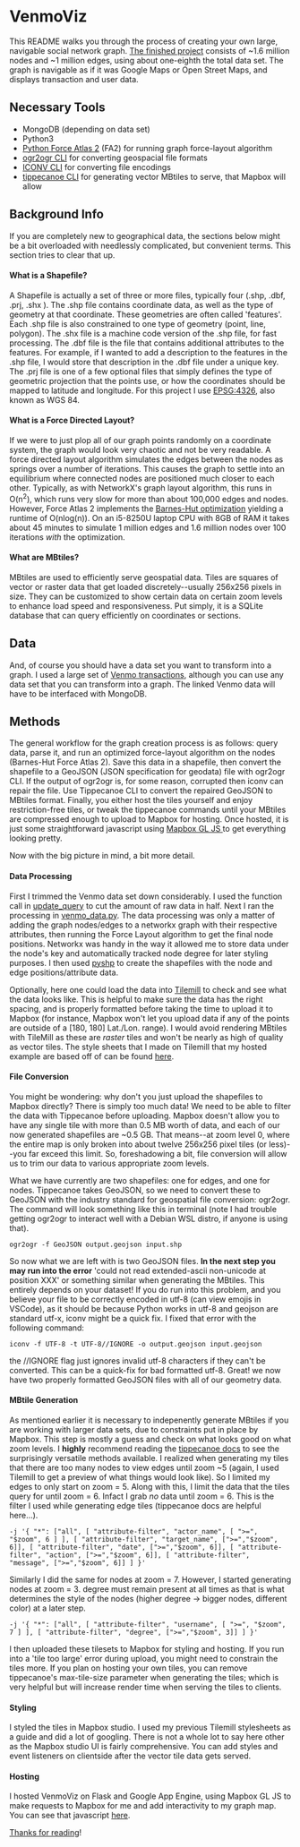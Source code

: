 # VenmoViz
This README walks you through the process of creating your own large, navigable social network graph.
[The finished project](http://venmoviz.appspot.com/) consists of ~1.6 million nodes and ~1 million edges, using about one-eighth the total data set. The graph is navigable as if it was Google Maps or Open Street Maps, and displays transaction and user data. 

## Necessary Tools
- MongoDB (depending on data set)
- Python3
- [Python Force Atlas 2](https://github.com/bhargavchippada/forceatlas2) (FA2) for running graph force-layout algorithm
- [ogr2ogr CLI](https://gdal.org/programs/ogr2ogr.html) for converting geospacial file formats
- [ICONV CLI](https://www.gnu.org/savannah-checkouts/gnu/libiconv/documentation/libiconv-1.15/iconv.1.html) for converting file encodings
- [tippecanoe CLI](https://github.com/mapbox/tippecanoe) for generating vector MBtiles to serve, that Mapbox will allow


## Background Info
If you are completely new to geographical data, the sections below might be a bit overloaded with needlessly complicated, but convenient terms. This section tries to clear that up.

#### What is a Shapefile?
A Shapefile is actually a set of three or more files, typically four (.shp, .dbf, .prj, .shx ). The .shp file contains coordinate data, as well as the type of geometry at that coordinate. These geometries are often called 'features'. Each .shp file is also constrained to one type of geometry (point, line, polygon). The .shx file is a machine code version of the .shp file, for fast processing. The .dbf file is the file that contains additional attributes to the features. For example, if I wanted to add a description to the features in the .shp file, I would store that description in the .dbf file under a unique key. The .prj file is one of a few optional files that simply defines the type of geometric projection that the points use, or how the coordinates should be mapped to latitude and longitude. For this project I use [EPSG:4326](https://epsg.io/4326), also known as WGS 84.

#### What is a Force Directed Layout?
If we were to just plop all of our graph points randomly on a coordinate system, the graph would look very chaotic and not be very readable. A force directed layout algorithm simulates the edges between the nodes as springs over a number of iterations. This causes the graph to settle into an equilibrium where connected nodes are positioned much closer to each other. Typically, as with NetworkX's graph layout algorithm, this runs in O(n<sup>2</sup>), which runs very slow for more than about 100,000 edges and nodes. However, Force Atlas 2 implements the [Barnes-Hut optimization](https://en.wikipedia.org/wiki/Barnes%E2%80%93Hut_simulation) yielding a runtime of O(nlog(n)). On an i5-8250U laptop CPU with 8GB of RAM it takes about 45 minutes to simulate 1 million edges and 1.6 million nodes over 100 iterations *with* the optimization.

#### What are MBtiles?
MBtiles are used to efficiently serve geospatial data. Tiles are squares of vector or raster data that get loaded discretely--usually 256x256 pixels in size. They can be customized to show certain data on certain zoom levels to enhance load speed and responsiveness. Put simply, it is a SQLite database that can query efficiently on coordinates or sections.

## Data
And, of course you should have a data set you want to transform into a graph. I used a large set of [Venmo transactions](https://github.com/sa7mon/venmo-data), although you can use any data set that you can transform into a graph. The linked Venmo data will have to be interfaced with MongoDB.

## Methods
The general workflow for the graph creation process is as follows:
query data, parse it, and run an optimized force-layout algorithm on the nodes (Barnes-Hut Force Atlas 2). Save this data in a shapefile, then convert the shapefile to a GeoJSON (JSON specification for geodata) file with ogr2ogr CLI. If the output of ogr2ogr is, for some reason, corrupted then iconv can repair the file. Use Tippecanoe CLI to convert the repaired GeoJSON to MBtiles format. Finally, you either host the tiles yourself and enjoy restriction-free tiles, or tweak the tippecanoe commands until your MBtiles are compressed enough to upload to Mapbox for hosting. Once hosted, it is just some straightforward javascript using [Mapbox GL JS ](https://docs.mapbox.com/mapbox-gl-js/api/) to get everything looking pretty.

Now with the big picture in mind, a bit more detail.

#### Data Processing
First I trimmed the Venmo data set down considerably. I used the function call in [update_query](https://github.com/karoster/venmo_viz/blob/master/graph_creation/update_query.json) to cut the amount of raw data in half.
Next I ran the processing in [venmo_data.py](https://github.com/karoster/venmo_viz/blob/master/graph_creation/venmo_data.py).
The data processing was only a matter of adding the graph nodes/edges to a networkx graph with their respective attributes, then running the Force Layout algorithm to get the final node positions. Networkx was handy in the way it allowed me to store data under the node's key and automatically tracked node degree for later styling purposes. I then used [pyshp](https://pypi.org/project/pyshp/) to create the shapefiles with the node and edge positions/attribute data.

Optionally, here one could load the data into [Tilemill](https://tilemill-project.github.io/tilemill/docs/crashcourse/introduction/) to check and see what the data looks like. This is helpful to make sure the data has the right spacing, and is properly formatted before taking the time to upload it to Mapbox (for instance, Mapbox won't let you upload data if any of the points are outside of a [180, 180] Lat./Lon. range). I would avoid rendering MBtiles with TileMill as these are *raster* tiles and won't be nearly as high of quality as vector tiles. The style sheets that I made on Tilemill that my hosted example are based off of can be found [here](https://github.com/karoster/venmo_viz/tree/master/graph_creation/tilemill_styles).


#### File Conversion
You might be wondering: why don't you just upload the shapefiles to Mapbox directly? There is simply too much data! We need to be able to filter the data with Tippecanoe before uploading. Mapbox doesn't allow you to have any single tile with more than 0.5 MB worth of data, and each of our now generated shapefiles are ~0.5 GB. That means--at zoom level 0, where the entire map is only broken into about twelve 256x256 pixel tiles (or less)--you far exceed this limit. So, foreshadowing a bit, file conversion will allow us to trim our data to various appropriate zoom levels. 

What we have currently are two shapefiles: one for edges, and one for nodes. Tippecanoe takes GeoJSON, so we need to convert these to GeoJSON with the industry standard for geospatial file conversion: ogr2ogr. 
The command will look something like this in terminal (note I had trouble getting ogr2ogr to interact well with a Debian WSL distro, if anyone is using that).

```
ogr2ogr -f GeoJSON output.geojson input.shp
```

So now what we are left with is two GeoJSON files. **In the next step you may run into the error** 'could not read extended-ascii non-unicode at position XXX' or something similar when generating the MBtiles. This entirely depends on your dataset! If you do run into this problem, and you believe your file to be correctly encoded in utf-8 (can view emojis in VSCode), as it should be because Python works in utf-8 and geojson are standard utf-x, iconv might be a quick fix.
I fixed that error with the following command:

```
iconv -f UTF-8 -t UTF-8//IGNORE -o output.geojson input.geojson  

```

the //IGNORE flag just ignores invalid utf-8 characters if they can't be converted. This can be a quick-fix for bad formatted utf-8.
Great! we now have two properly formatted GeoJSON files with all of our geometry data.

#### MBtile Generation
As mentioned earlier it is necessary to indepenently generate MBtiles if you are working with larger data sets, due to constraints put in place by Mapbox. This step is mostly a guess and check on what looks good on what zoom levels. I **highly** recommend reading the [tippecanoe docs](https://github.com/mapbox/tippecanoe) to see the surprisingly versatile methods available. I realized when generating my tiles that there are too many nodes to view edges until zoom ~5 (again, I used Tilemill to get a preview of what things would look like). So I limited my edges to only start on zoom = 5. Along with this, I limit the data that the tiles query for until zoom = 6. Infact I grab *no* data until zoom = 6. This is the filter I used while generating edge tiles (tippecanoe docs are helpful here...).
```
-j '{ "*": ["all", [ "attribute-filter", "actor_name", [ ">=", "$zoom", 6 ] ], [ "attribute-filter", "target_name", [">=","$zoom", 6]], [ "attribute-filter", "date", [">=","$zoom", 6]], [ "attribute-filter", "action", [">=","$zoom", 6]], [ "attribute-filter", "message", [">=","$zoom", 6]] ] }'
```

Similarly I did the same for nodes at zoom = 7. However, I started generating nodes at zoom = 3. degree must remain present at all times as that is what determines the style of the nodes (higher degree -> bigger nodes, different color) at a later step.

```
-j '{ "*": ["all", [ "attribute-filter", "username", [ ">=", "$zoom", 7 ] ], [ "attribute-filter", "degree", [">=","$zoom", 3]] ] }'
```

I then uploaded these tilesets to Mapbox for styling and hosting. If you run into a 'tile too large' error during upload, you might need to constrain the tiles more. If you plan on hosting your own tiles, you can remove tippecanoe's max-tile-size parameter when generating the tiles; which is very helpful but will increase render time when serving the tiles to clients.


#### Styling
I styled the tiles in Mapbox studio. I used my previous Tilemill stylesheets as a guide and did a lot of googling. There is not a whole lot to say here other as the Mapbox studio UI is fairly comprehensive. You can add styles and event listeners on clientside after the vector tile data gets served.

#### Hosting
I hosted VenmoViz on Flask and Google App Engine, using Mapbox GL JS to make requests to Mapbox for me and add interactivity to my graph map. You can see that javascript [here](https://github.com/karoster/venmo_viz/blob/master/graph_host/static/javascript/map_listeners.js).


[Thanks for reading](http://venmoviz.appspot.com)!
